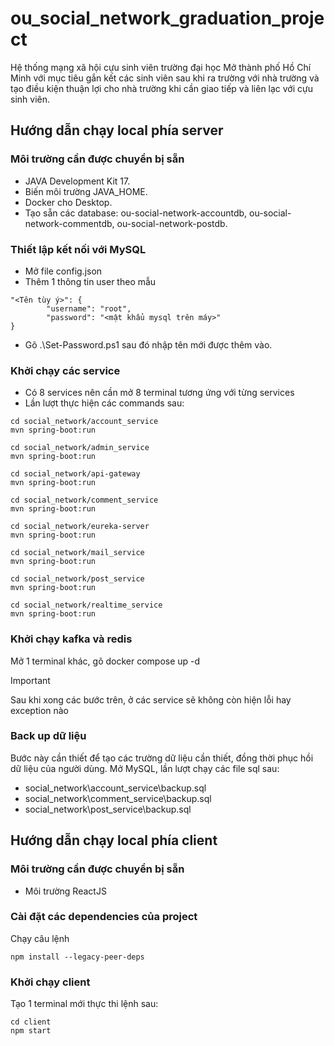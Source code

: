 # ou_social_network_graduation_project

Hệ thống mạng xã hội cựu sinh viên trường đại học Mở thành phố Hồ Chí Minh với mục tiêu gắn kết các sinh viên sau khi ra trường với nhà trường và tạo điều kiện thuận lợi cho nhà trường khi cần giao tiếp và liên lạc với cựu sinh viên.

## Hướng dẫn chạy local phía server
### Môi trường cần được chuyển bị sẵn
- JAVA Development Kit 17.
- Biến môi trường JAVA_HOME.
- Docker cho Desktop.
- Tạo sẵn các database: ou-social-network-accountdb, ou-social-network-commentdb, ou-social-network-postdb.
### Thiết lập kết nối với MySQL
- Mở file config.json
- Thêm 1 thông tin user theo mẫu
```
"<Tên tùy ý>": {
        "username": "root",
        "password": "<mật khẩu mysql trên máy>"
}
```
- Gõ .\Set-Password.ps1 sau đó nhập tên mới được thêm vào.
### Khởi chạy các service
- Có 8 services nên cần mở 8 terminal tương ứng với từng services
- Lần lượt thực hiện các commands sau:
```
cd social_network/account_service
mvn spring-boot:run
```
```
cd social_network/admin_service
mvn spring-boot:run
```
```
cd social_network/api-gateway
mvn spring-boot:run
```
```
cd social_network/comment_service
mvn spring-boot:run
```
```
cd social_network/eureka-server
mvn spring-boot:run
```
```
cd social_network/mail_service
mvn spring-boot:run
```
```
cd social_network/post_service
mvn spring-boot:run
```
```
cd social_network/realtime_service
mvn spring-boot:run
```
### Khởi chạy kafka và redis
Mở 1 terminal khác, gõ docker compose up -d

> [!IMPORTANT]  
> Sau khi xong các bước trên, ở các service sẽ không còn hiện lỗi hay exception nào

### Back up dữ liệu
Bước này cần thiết để tạo các trường dữ liệu cần thiết, đồng thời phục hồi dữ liệu của người dùng. Mở MySQL, lần lượt chạy các file sql sau:
- social_network\account_service\backup.sql
- social_network\comment_service\backup.sql
- social_network\post_service\backup.sql

## Hướng dẫn chạy local phía client
### Môi trường cần được chuyển bị sẵn
- Môi trường ReactJS

### Cài đặt các dependencies của project
Chạy câu lệnh
```
npm install --legacy-peer-deps
```

### Khởi chạy client
Tạo 1 terminal mới thực thi lệnh sau:
```
cd client
npm start
```